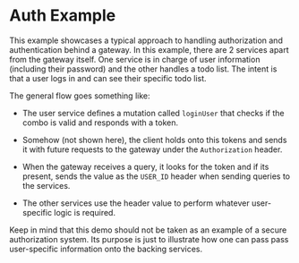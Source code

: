 # Auth Example

This example showcases a typical approach to handling authorization and
authentication behind a gateway. In this example, there are 2 services apart from
the gateway itself. One service is in charge of user information (including their
password) and the other handles a todo list. The intent is that a user logs in and
can see their specific todo list.

The general flow goes something like:

- The user service defines a mutation called `loginUser` that checks if
  the combo is valid and responds with a token.

- Somehow (not shown here), the client holds onto this tokens and sends it
  with future requests to the gateway under the `Authorization` header.

- When the gateway receives a query, it looks for the token and if its present,
  sends the value as the `USER_ID` header when sending queries to the services.

- The other services use the header value to perform whatever user-specific logic is
  required.

Keep in mind that this demo should not be taken as an example of a secure
authorization system. Its purpose is just to illustrate how one can pass
pass user-specific information onto the backing services.
